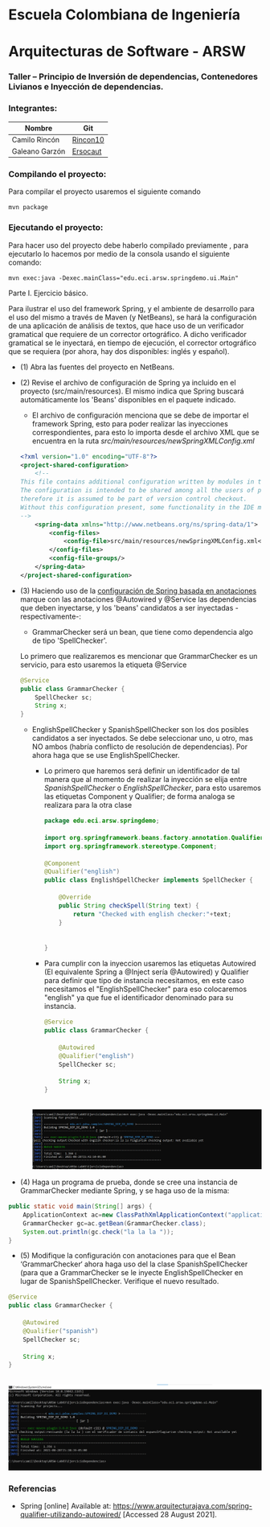 # Escuela Colombiana de Ingeniería
# Arquitecturas de Software - ARSW
### Taller – Principio de Inversión de dependencias, Contenedores Livianos e Inyección de dependencias.

### Integrantes:

|     Nombre    |     Git         |
|--------------|------------- | 
| Camilo Rincón|[Rincon10](https://github.com/Rincon10 )  |
|Galeano Garzón |[Ersocaut](https://github.com/Ersocaut)   |

### Compilando el proyecto:
Para compilar el proyecto usaremos el siguiente comando
```
mvn package
```
### Ejecutando el proyecto:
Para hacer uso del proyecto debe haberlo compilado previamente , para ejecutarlo lo hacemos por medio de la consola usando el siguiente comando:
```
mvn exec:java -Dexec.mainClass="edu.eci.arsw.springdemo.ui.Main"
```
Parte I. Ejercicio básico.

Para ilustrar el uso del framework Spring, y el ambiente de desarrollo para el uso del mismo a través de Maven (y NetBeans), se hará la configuración de una aplicación de análisis de textos, que hace uso de un verificador gramatical que requiere de un corrector ortográfico. A dicho verificador gramatical se le inyectará, en tiempo de ejecución, el corrector ortográfico que se requiera (por ahora, hay dos disponibles: inglés y español).

* (1) Abra las fuentes del proyecto en NetBeans.

* (2) Revise el archivo de configuración de Spring ya incluido en el proyecto (src/main/resources). El mismo indica que Spring buscará automáticamente los 'Beans' disponibles en el paquete indicado.

    * El archivo de configuración menciona que se debe de importar el framework Spring, esto para poder realizar las inyecciones correspondientes, para esto lo importa desde el archivo XML que se encuentra en la ruta <i>src/main/resources/newSpringXMLConfig.xml</i>
 
    ``` xml
    <?xml version="1.0" encoding="UTF-8"?>
    <project-shared-configuration>
        <!--
    This file contains additional configuration written by modules in the NetBeans IDE.
    The configuration is intended to be shared among all the users of project and
    therefore it is assumed to be part of version control checkout.
    Without this configuration present, some functionality in the IDE may be limited or fail altogether.
    -->
        <spring-data xmlns="http://www.netbeans.org/ns/spring-data/1">
            <config-files>
                <config-file>src/main/resources/newSpringXMLConfig.xml</config-file>
            </config-files>
            <config-file-groups/>
        </spring-data>
    </project-shared-configuration>
    ```


* (3) Haciendo uso de la [configuración de Spring basada en anotaciones](https://docs.spring.io/spring-boot/docs/current/reference/html/using-boot-spring-beans-and-dependency-injection.html) marque con las anotaciones @Autowired y @Service las dependencias que deben inyectarse, y los 'beans' candidatos a ser inyectadas -respectivamente-:

	* GrammarChecker será un bean, que tiene como dependencia algo de tipo 'SpellChecker'.
	    
	Lo primero que realizaremos es mencionar que GrammarChecker es un servicio, para esto usaremos la etiqueta @Service
	
    ```java
    @Service
    public class GrammarChecker {
        SpellChecker sc;    
        String x; 
    }
    ```
 	
   * EnglishSpellChecker y SpanishSpellChecker son los dos posibles candidatos a ser inyectados. Se debe seleccionar uno, u otro, mas NO ambos (habría conflicto de resolución de dependencias). Por ahora haga que se use EnglishSpellChecker.
   
        * Lo primero que haremos será definir un identificador de tal manera que al momento de realizar la inyección se elija entre 
           <i>SpanishSpellChecker</i> o <i>EnglishSpellChecker</i>, para esto usaremos las etiquetas Component y Qualifier; de forma analoga se realizara para la otra clase
            ``` java
            package edu.eci.arsw.springdemo;
            
            import org.springframework.beans.factory.annotation.Qualifier;
            import org.springframework.stereotype.Component;
            
            @Component
            @Qualifier("english")
            public class EnglishSpellChecker implements SpellChecker {
            
                @Override
                public String checkSpell(String text) {		
                    return "Checked with english checker:"+text;
                }
            
                    
            }
            ```
                
        * Para cumplir con la inyeccion usaremos las etiquetas Autowired (El equivalente Spring a @Inject sería @Autowired) y Qualifier para definir que tipo de instancia necesitamos, en este caso necesitamos el "EnglishSpellChecker" para eso colocaremos "english" ya que fue el identificador denominado para su instancia.
	
            ``` java
            @Service
            public class GrammarChecker {
                
                @Autowired
                @Qualifier("english")
                SpellChecker sc;
            
                String x;
            }
            ```
        <br>
        <img src="img/EnglishExec.png" alt="EnglishExec" >
        <br> 
* (4)	Haga un programa de prueba, donde se cree una instancia de GrammarChecker mediante Spring, y se haga uso de la misma:

```java
public static void main(String[] args) {
    ApplicationContext ac=new ClassPathXmlApplicationContext("applicationContext.xml");
    GrammarChecker gc=ac.getBean(GrammarChecker.class);
    System.out.println(gc.check("la la la "));
}
```
	
* (5)	Modifique la configuración con anotaciones para que el Bean ‘GrammarChecker‘ ahora haga uso del  la clase SpanishSpellChecker (para que a GrammarChecker se le inyecte EnglishSpellChecker en lugar de  SpanishSpellChecker. Verifique el nuevo resultado.

``` java
@Service
public class GrammarChecker {
    
    @Autowired
    @Qualifier("spanish")
    SpellChecker sc;

    String x;
}
```
<br>
<img src="img/SpanishExec.png" alt="SpanishExec" >
<br>

### Referencias 
* Spring  [online] Available at: <https://www.arquitecturajava.com/spring-qualifier-utilizando-autowired/> [Accessed 28 August 2021].
